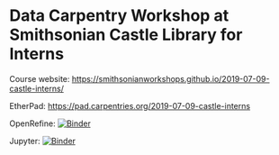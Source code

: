 # Data Carpentry Workshop at Smithsonian Castle Library for Interns

Course website: https://smithsonianworkshops.github.io/2019-07-09-castle-interns/

EtherPad: https://pad.carpentries.org/2019-07-09-castle-interns

OpenRefine: [![Binder](https://mybinder.org/badge_logo.svg)](https://mybinder.org/v2/gh/SmithsonianWorkshops/2019-07-09-castle-interns/binder-openrefine?urlpath=openrefine)

Jupyter: [![Binder](https://mybinder.org/badge_logo.svg)](https://mybinder.org/v2/gh/SmithsonianWorkshops/2019-07-09-castle-interns/binder-python)
